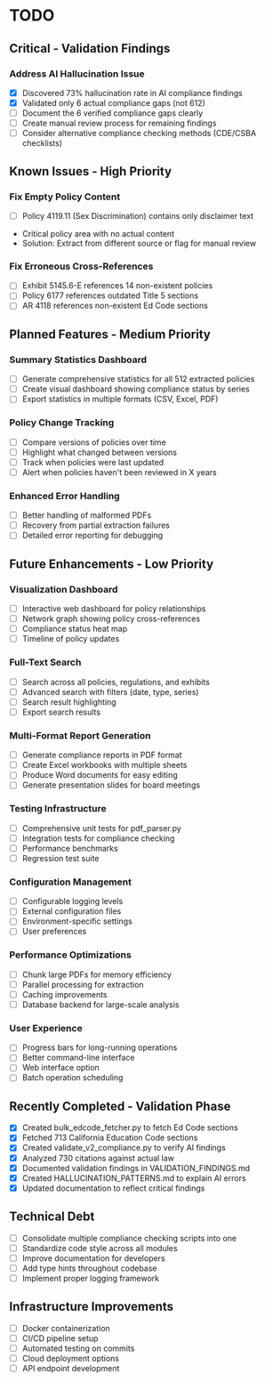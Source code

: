 # TODO

## Critical - Validation Findings

### Address AI Hallucination Issue
- [x] Discovered 73% hallucination rate in AI compliance findings
- [x] Validated only 6 actual compliance gaps (not 612)
- [ ] Document the 6 verified compliance gaps clearly
- [ ] Create manual review process for remaining findings
- [ ] Consider alternative compliance checking methods (CDE/CSBA checklists)

## Known Issues - High Priority

### Fix Empty Policy Content
- [ ] Policy 4119.11 (Sex Discrimination) contains only disclaimer text
- Critical policy area with no actual content
- Solution: Extract from different source or flag for manual review

### Fix Erroneous Cross-References  
- [ ] Exhibit 5145.6-E references 14 non-existent policies
- [ ] Policy 6177 references outdated Title 5 sections
- [ ] AR 4118 references non-existent Ed Code sections

## Planned Features - Medium Priority

### Summary Statistics Dashboard
- [ ] Generate comprehensive statistics for all 512 extracted policies
- [ ] Create visual dashboard showing compliance status by series
- [ ] Export statistics in multiple formats (CSV, Excel, PDF)

### Policy Change Tracking
- [ ] Compare versions of policies over time
- [ ] Highlight what changed between versions
- [ ] Track when policies were last updated
- [ ] Alert when policies haven't been reviewed in X years

### Enhanced Error Handling
- [ ] Better handling of malformed PDFs
- [ ] Recovery from partial extraction failures
- [ ] Detailed error reporting for debugging

## Future Enhancements - Low Priority

### Visualization Dashboard
- [ ] Interactive web dashboard for policy relationships
- [ ] Network graph showing policy cross-references
- [ ] Compliance status heat map
- [ ] Timeline of policy updates

### Full-Text Search
- [ ] Search across all policies, regulations, and exhibits
- [ ] Advanced search with filters (date, type, series)
- [ ] Search result highlighting
- [ ] Export search results

### Multi-Format Report Generation
- [ ] Generate compliance reports in PDF format
- [ ] Create Excel workbooks with multiple sheets
- [ ] Produce Word documents for easy editing
- [ ] Generate presentation slides for board meetings

### Testing Infrastructure
- [ ] Comprehensive unit tests for pdf_parser.py
- [ ] Integration tests for compliance checking
- [ ] Performance benchmarks
- [ ] Regression test suite

### Configuration Management
- [ ] Configurable logging levels
- [ ] External configuration files
- [ ] Environment-specific settings
- [ ] User preferences

### Performance Optimizations
- [ ] Chunk large PDFs for memory efficiency
- [ ] Parallel processing for extraction
- [ ] Caching improvements
- [ ] Database backend for large-scale analysis

### User Experience
- [ ] Progress bars for long-running operations
- [ ] Better command-line interface
- [ ] Web interface option
- [ ] Batch operation scheduling

## Recently Completed - Validation Phase

- [x] Created bulk_edcode_fetcher.py to fetch Ed Code sections
- [x] Fetched 713 California Education Code sections
- [x] Created validate_v2_compliance.py to verify AI findings
- [x] Analyzed 730 citations against actual law
- [x] Documented validation findings in VALIDATION_FINDINGS.md
- [x] Created HALLUCINATION_PATTERNS.md to explain AI errors
- [x] Updated documentation to reflect critical findings

## Technical Debt

- [ ] Consolidate multiple compliance checking scripts into one
- [ ] Standardize code style across all modules
- [ ] Improve documentation for developers
- [ ] Add type hints throughout codebase
- [ ] Implement proper logging framework

## Infrastructure Improvements

- [ ] Docker containerization
- [ ] CI/CD pipeline setup
- [ ] Automated testing on commits
- [ ] Cloud deployment options
- [ ] API endpoint development